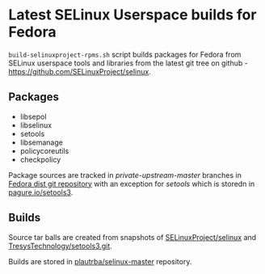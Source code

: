 # Latest SELinux Userspace builds for Fedora

`build-selinuxproject-rpms.sh` script builds packages for Fedora from
SELinux userspace tools and libraries from the latest git tree on github -
https://github.com/SELinuxProject/selinux.

## Packages

* libsepol
* libselinux
* setools
* libsemanage
* policycoreutils
* checkpolicy

Package sources are tracked in *private-upstream-master* branches in
[Fedora dist git repository](http://pkgs.fedoraproject.org/cgit) with an exception for *setools* which is storedn in [pagure.io/setools3](https://pagure.io/setools3).

## Builds

Source tar balls are created from snapshots of [SELinuxProject/selinux](https://github.com/SELinuxProject/selinux) and 
[TresysTechnology/setools3.git](https://github.com/TresysTechnology/setools3.git).

Builds are stored in [plautrba/selinux-master](https://copr.fedoraproject.org/coprs/plautrba/selinux-master/) repository.

